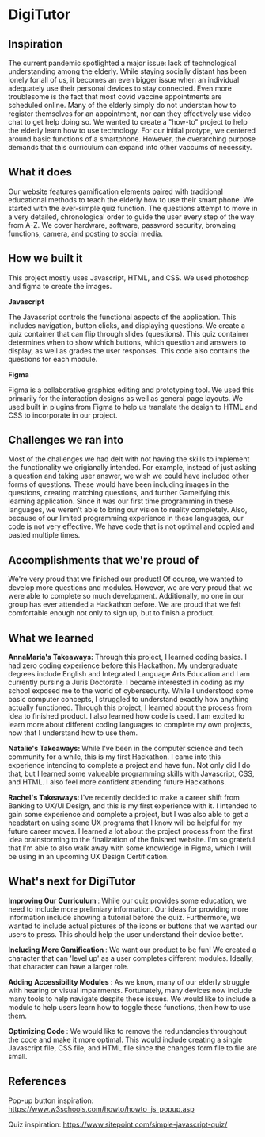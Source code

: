 # DigiTutor


## Inspiration
The current pandemic spotlighted a major issue: lack of technological understanding among the elderly. While staying socially distant has been lonely for all of us, it becomes an even bigger issue when an individual adequately use their personal devices to stay connected. Even more troublesome is the fact that most covid vaccine appointments are scheduled online. Many of the elderly simply do not understan how to register themselves for an appointment, nor can they effectively use video chat to get help doing so. We wanted to create a "how-to" project to help the elderly learn how to use technology. For our initial protype, we centered around basic functions of a smartphone. However, the overarching purpose demands that this curriculum can expand into other vaccums of necessity. 

## What it does
Our website features gamification elements paired with traditional educational methods to teach the elderly how to use their smart phone. We started with the ever-simple quiz function. The questions attempt to move in a very detailed, chronological order to guide the user every step of the way from A-Z. We cover hardware, software, password security, browsing functions, camera, and posting to social media.

## How we built it
This project mostly uses Javascript, HTML, and CSS. We used photoshop and figma to create the images. 

<b>Javascript </b>

The Javascript controls the functional aspects of the 
application. This includes navigation, button clicks, 
and displaying questions. We create a quiz container 
that can flip through slides (questions). This quiz 
container determines when to show which buttons, 
which question and answers to display, as well as
grades the user responses.  This code also contains 
the questions for each module.

<b>Figma </b>

Figma is a collaborative graphics editing and prototyping tool.
We used this primarily for the interaction designs as well as general
page layouts. We used built in plugins from Figma to help us
translate the design to HTML and CSS to incorporate in our project.


## Challenges we ran into

Most of the challenges we had delt with not having the skills to implement the functionality we origianally intended. For example, instead of just asking a question and taking user answer, we wish we could have included other forms of questions. These would have been including images in the questions, creating matching questions, and further Gameifying this learning application. Since it was our first time programming in these languages, we weren't able to bring our vision to reality completely. Also, because of our limited programming experience in these languages, our code is not very effective. We have code that is not optimal and copied and pasted multiple times. 

## Accomplishments that we're proud of
We're very proud that we finished our product! Of course, we wanted to develop more questions and modules. However, we are very proud that we were able to complete so much development. Additionally, no one in our group has ever attended a Hackathon before. We are proud that we felt comfortable enough not only to sign up, but to finish a product.

## What we learned
<b> AnnaMaria's Takeaways: </b>
Through this project, I learned coding basics. I had zero coding experience before this Hackathon. My undergraduate degrees include English and Integrated Language Arts Education and I am currently pursing a Juris Doctorate. I became interested in coding as my school exposed me to the world of cybersecurity. While I understood some basic computer concepts, I struggled to understand exactly how anything actually functioned. Through this project, I learned about the process from idea to finished product. I also learned how code is used. I am excited to learn more about different coding languages to complete my own projects, now that I understand how to use them.

<b> Natalie's Takeaways: </b>
While I've been in the computer science and tech community for a while, this is my first Hackathon. I came into this experience intending to complete a project and have fun. Not only did I do that, but I learned some valueable programming skills with Javascript, CSS, and HTML. I also feel more confident attending future Hackathons. 

<b> Rachel's Takeaways: </b>
I've recently decided to make a career shift from Banking to UX/UI Design, and this is my first experience with it. I intended to gain some experience and complete a project, but I was also able to get a headstart on using some UX programs that I know will be helpful for my future career moves. I learned a lot about the project process from the first idea brainstorming to the finalization of the finished website. I'm so grateful that I'm able to also walk away with some knowledge in Figma, which I will be using in an upcoming UX Design Certification.
  
## What's next for DigiTutor
<b> Improving Our Curriculum </b>:
While our quiz provides some education, we need to include more prelimiary information. Our ideas for providing more information include showing a tutorial before the quiz. Furthermore, we wanted to include actual pictures of the icons or buttons that we wanted our users to press. This should help the user understand their device better.

<b> Including More Gamification </b>:
We want our product to be fun! We created a character that can 'level up' as a user completes different modules. Ideally, that character can have a larger role.

<b> Adding Accessibility Modules </b>:
As we know, many of our elderly struggle with hearing or visual impairments. Fortunately, many devices now include many tools to help navigate despite these issues. We would like to include a module to help users learn how to toggle these functions, then how to use them.


<b> Optimizing Code </b>:
We would like to remove the redundancies throughout the code and make it more optimal. This would include creating a single Javascript file, CSS file, and HTML file since the changes form file to file are small. 

## References
Pop-up button inspiration: https://www.w3schools.com/howto/howto_js_popup.asp

Quiz inspiration: https://www.sitepoint.com/simple-javascript-quiz/

